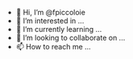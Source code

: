 - 👋 Hi, I’m @fpiccoloie
- 👀 I’m interested in ...
- 🌱 I’m currently learning ...
- 💞️ I’m looking to collaborate on ...
- 📫 How to reach me ...

<!---
fpiccoloie/fpiccoloie is a ✨ special ✨ repository because its `README.md` (this file) appears on your GitHub profile.
You can click the Preview link to take a look at your changes.
--->
